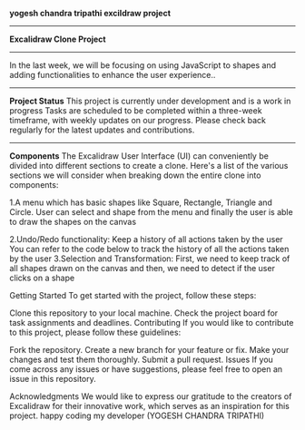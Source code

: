 <b>yogesh chandra tripathi excildraw project</b>
<hr>
<b>Excalidraw Clone Project</b>
<hr>
In the last week, we will be focusing on using JavaScript to shapes and adding functionalities to enhance the user experience..
<hr>
<b>Project Status</b>
This project is currently under development and is a work in progress Tasks are scheduled to be completed within a three-week timeframe, with weekly updates on our progress. Please check back regularly for the latest updates and contributions.
<hr>
<b>Components</b>
The Excalidraw User Interface (UI) can conveniently be divided into different sections to create a clone. Here's a list of the various sections we will consider when breaking down the entire clone into components:

1.A menu which has basic shapes like Square, Rectangle, Triangle and Circle. User can select and shape from the menu and finally the user is able to draw the shapes on the canvas

2.Undo/Redo functionality: Keep a history of all actions taken by the user You can refer to the code below to track the history of all the actions taken by the user 3.Selection and Transformation: First, we need to keep track of all shapes drawn on the canvas and then, we need to detect if the user clicks on a shape

Getting Started
To get started with the project, follow these steps:

Clone this repository to your local machine.
Check the project board for task assignments and deadlines.
Contributing
If you would like to contribute to this project, please follow these guidelines:

Fork the repository.
Create a new branch for your feature or fix.
Make your changes and test them thoroughly.
Submit a pull request.
Issues
If you come across any issues or have suggestions, please feel free to open an issue in this repository.

Acknowledgments
We would like to express our gratitude to the creators of Excalidraw for their innovative work, which serves as an inspiration for this project. happy coding my developer (YOGESH CHANDRA TRIPATHI)
